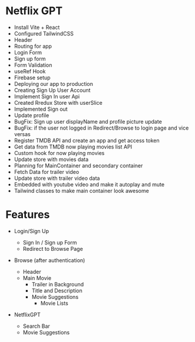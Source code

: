 # Netflix GPT

- Install Vite + React
- Configured TailwindCSS
- Header
- Routing for app
- Login Form
- Sign up form
- Form Validation
- useRef Hook
- Firebase setup
- Deploying our app to production
- Creating Sign Up User Account
- Implement Sign In user Api
- Created Rredux Store with userSlice
- Implemented Sign out
- Update profile
- BugFix: Sign up user displayName and profile picture update
- BugFix: if the user not logged in Redirect/Browse to login page and vice versas 
- Register TMDB API and create an app and get access token
- Get data from TMDB now playing movies list API
- Custom hook for now playing movies 
- Update store with movies data
- Planning for MainContainer and secondary container
- Fetch Data for trailer video
- Update store with trailer video data
- Embedded with youtube video and make it autoplay and mute
- Tailwind classes to make main container look awesome

# Features
- Login/Sign Up
   - Sign In / Sign up Form
   - Redirect to Browse Page

- Browse (after authentication)   
   - Header
   - Main Movie
      - Trailer in Background
      - Title and Description
      - Movie Suggestions
         - Movie Lists  

- NetflixGPT
    - Search Bar
    - Movie Suggestions         